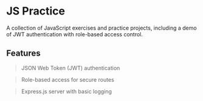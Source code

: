 # JS Practice

A collection of JavaScript exercises and practice projects, including a demo of JWT authentication with role-based access control.

## Features

> JSON Web Token (JWT) authentication

> Role-based access for secure routes

> Express.js server with basic logging
